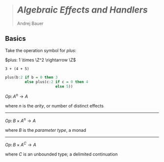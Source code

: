 > # _Algebraic Effects and Handlers_
>
> Andrej Bauer

## Basics

Take the operation symbol for $plus$:

$plus: 1 \times \Z^2 \rightarrow \Z$

`3 + (4 + 5)`

```haskell
plus(b:2 if b = 0 then 3
         else plus(c:2 if c = 0 then 4
                       else 5))
```

$Op \colon A^n \rightarrow A$

where $n$ is the _arity_, or number of distinct effects

---

$Op \colon B \times A^n \rightarrow A$

where $B$ is the _parameter type_, a monad

---

$Op \colon B \times A^C \rightarrow A$

where $C$ is an unbounded type; a delimited continuation

